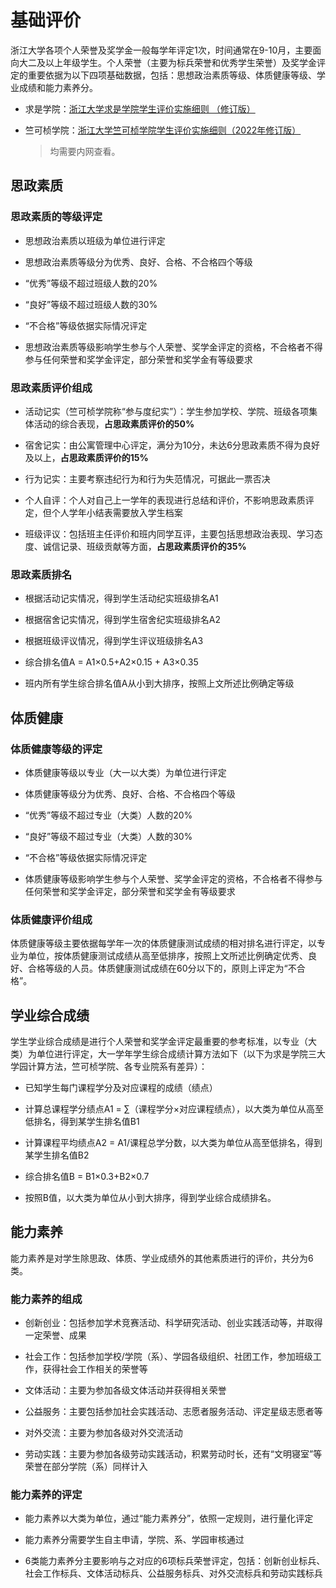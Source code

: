 # 基础评价

浙江大学各项个人荣誉及奖学金一般每学年评定1次，时间通常在9-10月，主要面向大二及以上年级学生。个人荣誉（主要为标兵荣誉和优秀学生荣誉）及奖学金评定的重要依据为以下四项基础数据，包括：思想政治素质等级、体质健康等级、学业成绩和能力素养分。

- 求是学院：[浙江大学求是学院学生评价实施细则 （修订版）](https://zjuers.com/rd?url=http://qsxy.zju.edu.cn/2021/0910/c30813a2420359/page.psp)

- 竺可桢学院：[浙江大学竺可桢学院学生评价实施细则（2022年修订版）](https://zjuers.com/rd?url=http://office.ckc.zju.edu.cn/2023/0215/c35002a2715999/page.psp&mode=1)
  > 均需要内网查看。

## 思政素质

### 思政素质的等级评定

- 思想政治素质以班级为单位进行评定

- 思想政治素质等级分为优秀、良好、合格、不合格四个等级

- “优秀”等级不超过班级人数的20%

- “良好”等级不超过班级人数的30%

- “不合格”等级依据实际情况评定

- 思想政治素质等级影响学生参与个人荣誉、奖学金评定的资格，不合格者不得参与任何荣誉和奖学金评定，部分荣誉和奖学金有等级要求

### 思政素质评价组成

- 活动记实（竺可桢学院称“参与度纪实”）：学生参加学校、学院、班级各项集体活动的综合表现，**占思政素质评价的50%**

- 宿舍记实：由公寓管理中心评定，满分为10分，未达6分思政素质不得为良好及以上，**占思政素质评价的15%**

- 行为记实：主要考察违纪行为和行为失范情况，可据此一票否决

- 个人自评：个人对自己上一学年的表现进行总结和评价，不影响思政素质评定，但个人学年小结表需要放入学生档案

- 班级评议：包括班主任评价和班内同学互评，主要包括思想政治表现、学习态度、诚信记录、班级贡献等方面，**占思政素质评价的35%**

### 思政素质排名

- 根据活动记实情况，得到学生活动纪实班级排名A1

- 根据宿舍记实情况，得到学生宿舍纪实班级排名A2

- 根据班级评议情况，得到学生评议班级排名A3

- 综合排名值A = A1×0.5+A2×0.15 + A3×0.35

- 班内所有学生综合排名值A从小到大排序，按照上文所述比例确定等级

## 体质健康

### 体质健康等级的评定

- 体质健康等级以专业（大一以大类）为单位进行评定

- 体质健康等级分为优秀、良好、合格、不合格四个等级

- “优秀”等级不超过专业（大类）人数的20%

- “良好”等级不超过专业（大类）人数的30%

- “不合格”等级依据实际情况评定

- 体质健康等级影响学生参与个人荣誉、奖学金评定的资格，不合格者不得参与任何荣誉和奖学金评定，部分荣誉和奖学金有等级要求

### 体质健康评价组成

体质健康等级主要依据每学年一次的体质健康测试成绩的相对排名进行评定，以专业为单位，按体质健康测试成绩从高至低排序，按照上文所述比例确定优秀、良好、合格等级的人员。体质健康测试成绩在60分以下的，原则上评定为“不合格”。

## 学业综合成绩

学生学业综合成绩是进行个人荣誉和奖学金评定最重要的参考标准，以专业（大类）为单位进行评定，大一学年学生综合成绩计算方法如下（以下为求是学院三大学园计算方法，竺可桢学院、各专业院系有差异）：

- 已知学生每门课程学分及对应课程的成绩（绩点）

- 计算总课程学分绩点A1 = ∑（课程学分×对应课程绩点），以大类为单位从高至低排名，得到某学生排名值B1

- 计算课程平均绩点A2 = A1/课程总学分数，以大类为单位从高至低排名，得到某学生排名值B2

- 综合排名值B = B1×0.3+B2×0.7

- 按照B值，以大类为单位从小到大排序，得到学业综合成绩排名。

## 能力素养

能力素养是对学生除思政、体质、学业成绩外的其他素质进行的评价，共分为6类。

### 能力素养的组成

- 创新创业：包括参加学术竞赛活动、科学研究活动、创业实践活动等，并取得一定荣誉、成果

- 社会工作：包括参加学校/学院（系）、学园各级组织、社团工作，参加班级工作，获得社会工作相关的荣誉等

- 文体活动：主要为参加各级文体活动并获得相关荣誉

- 公益服务：主要包括参加社会实践活动、志愿者服务活动、评定星级志愿者等

- 对外交流：主要为参加各级对外交流活动

- 劳动实践：主要为参加各级劳动实践活动，积累劳动时长，还有“文明寝室”等荣誉在部分学院（系）同样计入

### 能力素养的评定

- 能力素养以大类为单位，通过“能力素养分”，依照一定规则，进行量化评定

- 能力素养分需要学生自主申请，学院、系、学园审核通过

- 6类能力素养分主要影响与之对应的6项标兵荣誉评定，包括：创新创业标兵、社会工作标兵、文体活动标兵、公益服务标兵、对外交流标兵和劳动实践标兵
